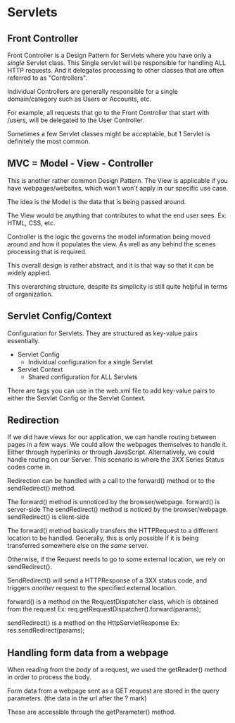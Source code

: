 # Servlets

## Front Controller
Front Controller is a Design Pattern for Servlets where you have only
a *single* Servlet class. This Single servlet will be responsible for
handling ALL HTTP requests. And it delegates processing to other classes that
are often referred to as "Controllers".

Individual Controllers are generally responsible for a single domain/category
such as Users or Accounts, etc.

For example, all requests that go to the Front Controller that start with
/users, will be delegated to the User Controller.

Sometimes a few Servlet classes might be acceptable, but 1 Servlet is definitely
the most common.

## MVC = Model - View - Controller

This is another rather common Design Pattern. The View is applicable if
you have webpages/websites, which won't won't apply in our specific
use case.

The idea is the Model is the data that is being passed around.

The View would be anything that contributes to what the end user sees.
Ex: HTML, CSS, etc.

Controller is the logic the governs the model information being
moved around and how it populates the view. As well as any behind
the scenes processing that is required.

This overall design is rather abstract, and it is that way so that
it can be widely applied.

This overarching structure, despite its simplicity is still quite
helpful in terms of organization.

## Servlet Config/Context
Configuration for Servlets. They are structured as key-value pairs essentially.

- Servlet Config
  - Individual configuration for a single Servlet
- Servlet Context
  - Shared configuration for ALL Servlets

There are tags you can use in the web.xml file to add key-value pairs
to either the Servlet Config or the Servlet Context.

## Redirection

If we did have views for our application, we can handle routing
between pages in a few ways.
We could allow the webpages themselves to handle it. Either through hyperlinks
or through JavaScript.
Alternatively, we could handle routing on our Server.
This scenario is where the 3XX Series Status codes come in.

Redirection can be handled with a call to the forward() method
or to the sendRedirect() method.

The forward() method is unnoticed by the browser/webpage.
forward() is server-side
The sendRedirect() method *is* noticed by the browser/webpage.
sendRedirect() is client-side

The forward() method basically transfers the HTTPRequest to a different
location to be handled. Generally, this is only possible if it is
being transferred somewhere else on the *same* server.

Otherwise, if the Request needs to go to some external location, we rely on
sendRedirect().

SendRedirect() will send a HTTPResponse of a 3XX status code, and triggers
*another* request to the specified external location.

forward() is a method on the RequestDispatcher class, which is obtained from the request
Ex: req.getRequestDispatcher().forward(params);

sendRedirect() is a method on the HttpServletResponse
Ex: res.sendRedirect(params);

## Handling form data from a webpage

When reading from the *body* of a request, we used the
getReader() method in order to process the body.

Form data from a webpage sent as a GET request
are stored in the query parameters.
(the data in the url after the ? mark)

These are accessible through the getParameter() method.
